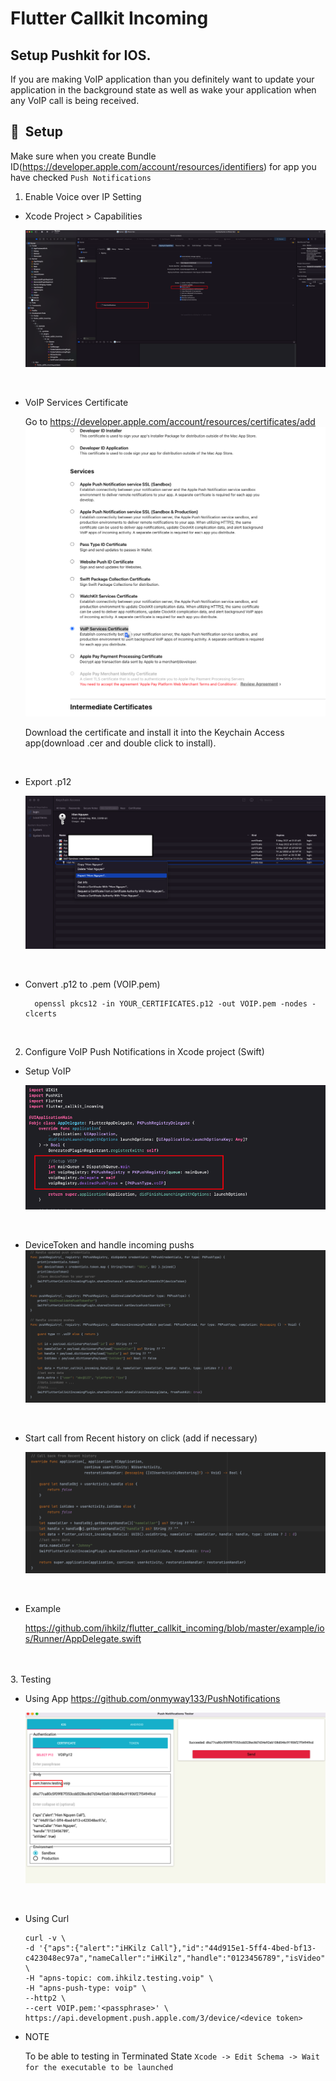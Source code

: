 # Flutter Callkit Incoming

## Setup Pushkit for IOS.

If you are making VoIP application than you definitely want to update your application in the background state as well as wake your application when any VoIP call is being received.

## 🚀&nbsp; Setup


Make sure when you create Bundle ID(https://developer.apple.com/account/resources/identifiers) for app you have checked `Push Notifications`


1. Enable Voice over IP Setting
  * Xcode Project > Capabilities

    ![image info](https://raw.githubusercontent.com/ihkilz/flutter_callkit_incoming/master/images/Setting.png)

  <br>

  * VoIP Services Certificate

    Go to https://developer.apple.com/account/resources/certificates/add
    ![image info](https://raw.githubusercontent.com/ihkilz/flutter_callkit_incoming/master/images/VoIPServicesCertificate.png)

    Download the certificate and install it into the Keychain Access app(download .cer and double click to install).

  <br>
    
  * Export .p12

    ![image info](https://raw.githubusercontent.com/ihkilz/flutter_callkit_incoming/master/images/KeychainAccess.png)

  <br>
    
  * Convert .p12 to .pem (VOIP.pem)

    ```console
      openssl pkcs12 -in YOUR_CERTIFICATES.p12 -out VOIP.pem -nodes -clcerts
    ```
<br>

2. Configure VoIP Push Notifications in Xcode project (Swift)

* Setup VoIP

  ![image info](https://raw.githubusercontent.com/ihkilz/flutter_callkit_incoming/master/images/Xcode-S1.png)

<br>

* DeviceToken and handle incoming pushs
  ![image info](https://raw.githubusercontent.com/ihkilz/flutter_callkit_incoming/master/images/Xcode-S2.png)

<br>

* Start call from Recent history on click (add if necessary)

  ![image info](https://raw.githubusercontent.com/ihkilz/flutter_callkit_incoming/master/images/Xcode-S3.png)

<br>

* Example

  https://github.com/ihkilz/flutter_callkit_incoming/blob/master/example/ios/Runner/AppDelegate.swift
<br>
<br>
3. Testing

  * Using App
    https://github.com/onmyway133/PushNotifications

    ![image info](https://raw.githubusercontent.com/ihkilz/flutter_callkit_incoming/master/images/TestingApp.png)

<br>

  * Using Curl
    ```
    curl -v \
    -d '{"aps":{"alert":"iHKilz Call"},"id":"44d915e1-5ff4-4bed-bf13-c423048ec97a","nameCaller":"iHKilz","handle":"0123456789","isVideo":true}' \
    -H "apns-topic: com.ihkilz.testing.voip" \
    -H "apns-push-type: voip" \
    --http2 \
    --cert VOIP.pem:'<passphrase>' \
    https://api.development.push.apple.com/3/device/<device token>
    ```

  * NOTE

    To be able to testing in Terminated State
    `Xcode -> Edit Schema -> Wait for the executable to be launched`
